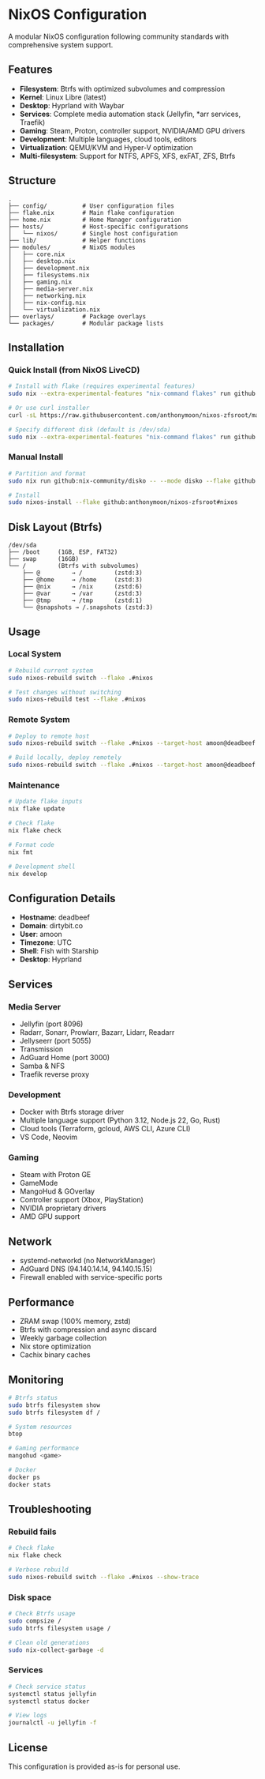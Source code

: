 # NixOS Configuration

A modular NixOS configuration following community standards with comprehensive system support.

## Features

- **Filesystem**: Btrfs with optimized subvolumes and compression
- **Kernel**: Linux Libre (latest)
- **Desktop**: Hyprland with Waybar
- **Services**: Complete media automation stack (Jellyfin, *arr services, Traefik)
- **Gaming**: Steam, Proton, controller support, NVIDIA/AMD GPU drivers
- **Development**: Multiple languages, cloud tools, editors
- **Virtualization**: QEMU/KVM and Hyper-V optimization
- **Multi-filesystem**: Support for NTFS, APFS, XFS, exFAT, ZFS, Btrfs

## Structure

```
.
├── config/          # User configuration files
├── flake.nix        # Main flake configuration
├── home.nix         # Home Manager configuration  
├── hosts/           # Host-specific configurations
│   └── nixos/       # Single host configuration
├── lib/             # Helper functions
├── modules/         # NixOS modules
│   ├── core.nix
│   ├── desktop.nix
│   ├── development.nix
│   ├── filesystems.nix
│   ├── gaming.nix
│   ├── media-server.nix
│   ├── networking.nix
│   ├── nix-config.nix
│   └── virtualization.nix
├── overlays/        # Package overlays
└── packages/        # Modular package lists
```

## Installation

### Quick Install (from NixOS LiveCD)

```bash
# Install with flake (requires experimental features)
sudo nix --extra-experimental-features "nix-command flakes" run github:anthonymoon/nixos-zfsroot#install

# Or use curl installer
curl -sL https://raw.githubusercontent.com/anthonymoon/nixos-zfsroot/main/install.sh | sudo bash

# Specify different disk (default is /dev/sda)
sudo nix --extra-experimental-features "nix-command flakes" run github:anthonymoon/nixos-zfsroot#install -- /dev/nvme0n1
```

### Manual Install

```bash
# Partition and format
sudo nix run github:nix-community/disko -- --mode disko --flake github:anthonymoon/nixos-zfsroot#nixos

# Install
sudo nixos-install --flake github:anthonymoon/nixos-zfsroot#nixos
```

## Disk Layout (Btrfs)

```
/dev/sda
├── /boot     (1GB, ESP, FAT32)
├── swap      (16GB)
└── /         (Btrfs with subvolumes)
    ├── @         → /         (zstd:3)
    ├── @home     → /home     (zstd:3)
    ├── @nix      → /nix      (zstd:6)
    ├── @var      → /var      (zstd:3)
    ├── @tmp      → /tmp      (zstd:1)
    └── @snapshots → /.snapshots (zstd:3)
```

## Usage

### Local System
```bash
# Rebuild current system
sudo nixos-rebuild switch --flake .#nixos

# Test changes without switching
sudo nixos-rebuild test --flake .#nixos
```

### Remote System
```bash
# Deploy to remote host
sudo nixos-rebuild switch --flake .#nixos --target-host amoon@deadbeef.dirtybit.co

# Build locally, deploy remotely
sudo nixos-rebuild switch --flake .#nixos --target-host amoon@deadbeef.dirtybit.co --build-host localhost
```

### Maintenance
```bash
# Update flake inputs
nix flake update

# Check flake
nix flake check

# Format code
nix fmt

# Development shell
nix develop
```

## Configuration Details

- **Hostname**: deadbeef
- **Domain**: dirtybit.co
- **User**: amoon
- **Timezone**: UTC
- **Shell**: Fish with Starship
- **Desktop**: Hyprland

## Services

### Media Server
- Jellyfin (port 8096)
- Radarr, Sonarr, Prowlarr, Bazarr, Lidarr, Readarr
- Jellyseerr (port 5055)
- Transmission
- AdGuard Home (port 3000)
- Samba & NFS
- Traefik reverse proxy

### Development
- Docker with Btrfs storage driver
- Multiple language support (Python 3.12, Node.js 22, Go, Rust)
- Cloud tools (Terraform, gcloud, AWS CLI, Azure CLI)
- VS Code, Neovim

### Gaming
- Steam with Proton GE
- GameMode
- MangoHud & GOverlay
- Controller support (Xbox, PlayStation)
- NVIDIA proprietary drivers
- AMD GPU support

## Network

- systemd-networkd (no NetworkManager)
- AdGuard DNS (94.140.14.14, 94.140.15.15)
- Firewall enabled with service-specific ports

## Performance

- ZRAM swap (100% memory, zstd)
- Btrfs with compression and async discard
- Weekly garbage collection
- Nix store optimization
- Cachix binary caches

## Monitoring

```bash
# Btrfs status
sudo btrfs filesystem show
sudo btrfs filesystem df /

# System resources
btop

# Gaming performance
mangohud <game>

# Docker
docker ps
docker stats
```

## Troubleshooting

### Rebuild fails
```bash
# Check flake
nix flake check

# Verbose rebuild
sudo nixos-rebuild switch --flake .#nixos --show-trace
```

### Disk space
```bash
# Check Btrfs usage
sudo compsize /
sudo btrfs filesystem usage /

# Clean old generations
sudo nix-collect-garbage -d
```

### Services
```bash
# Check service status
systemctl status jellyfin
systemctl status docker

# View logs
journalctl -u jellyfin -f
```

## License

This configuration is provided as-is for personal use.